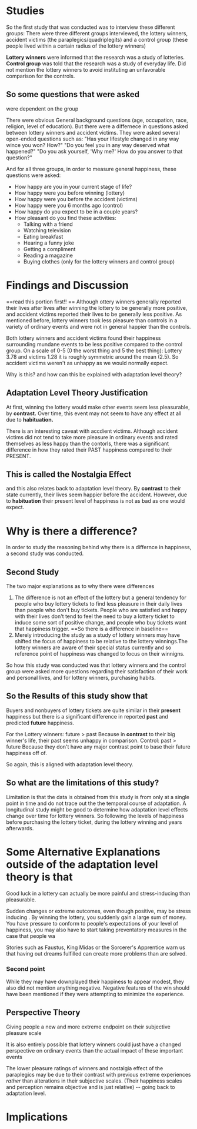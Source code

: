 # Studies
So the first study that was conducted was to interview these different groups: 
There were three different groups interviewed, the lottery winners, accident victims (the paraplegics/quadriplegits) and a control group (these people lived within a certain radius of the lottery winners)

**Lottery winners** were informed that the research was a study of lotteries. 
**Control group** was told that the research was a study of everyday life. Did not mention the lottery winners to avoid instituting an unfavorable comparison for the controls.
## So some questions that were asked
were dependent on the group

There were obvious General background questions (age, occupation, race, religion, level of education).
But there were a differnece in questions asked between lottery winners and accident victims. They were asked several open-ended questions such as:
"Has your lifestyle changed in any way wince you won? How?"
"Do you feel you in any way deserved what happened?"
"Do you ask yourself, 'Why me?' How do you answer to that question?"

And for all three groups, in order to measure general happiness, these questions were asked: 
- How happy are you in your current stage of life?
- How happy were you before winning (lottery)
- How happy were you before the accident (victims)
- How happy were you 6 months ago (control)
- How happy do you expect to be in a couple years?
- How pleasant do you find these activities:
	- Talking with a friend
	- Watching television
	- Eating breakfast
	- Hearing a funny joke
	- Getting a compliment
	- Reading a magazine
	- Buying clothes (only for the lottery winners and control group)

# Findings and Discussion
==read this portion first!! ==
Although ottery winners generally reported their lives after lives after winning the lottery to be generally more positive, and accident victims reported their lives to be generally less positive.
As mentioned before, lottery winners took less pleasure than controls in a variety of ordinary events and were not in general happier than the controls. 

Both lottery winners and accident victims found their happiness surrounding mundane events to be less positive compared to the control group.
	On a scale of 0-5 (0 the worst thing and 5 the best thing):
	Lottery 3.78 and victims 1.28
	 it is roughly symmetric around the mean (2.5).
So accident victims weren't as unhappy as we would normally expect. 

Why is this? and how can this be explained with adaptation level theory? 
## Adaptation Level Theory Justification
At first, winning the lottery would make other events seem less pleasurable, by **contrast.** Over time, this event may not seem to have any effect at all due to **habituation.**

There is an interesting caveat with accdient victims. Although accident victims did not tend to take more pleasure in ordinary events and rated themselves as less happy than the contorls, there was a significant difference in how they rated their PAST happiness compared to their PRESENT. 
## This is called the Nostalgia Effect
and this also relates back to adaptation level theory. 
By **contrast** to their state currently, their lives seem happier before the accident. However, due to **habituation** their present level of happiness is not as bad as one would expect. 

# Why is there a difference?
In order to study the reasoning behind why there is a differnce in happiness, a second study was conducted. 
## Second Study
The two major explanations as to why there were differences
1. The difference is not an effect of the lottery but a general tendency for people who buy lottery tickets to find less pleasure in their daily lives than people who don't buy tickets. People who are satisfied and happy with their lives don't tend to feel the need to buy a lottery ticket to induce some sort of positive change, and people who buy tickets want that happiness trigger. ==So there is a difference in baseline==
2. Merely introducing the study as a study of lottery winners may have shifted the focus of happiness to be relative to the lottery winnings.The lottery winners are aware of their special status currently and so reference point of happiness was changed to focus on their winnigns. 

So how this study was conducted was that lottery winners and the control group were asked more questions regarding their satisfaction of their work and personal lives, and for lottery winners, purchasing habits. 
## So the Results of this study show that 
Buyers and nonbuyers of lottery tickets are quite similar in their **present** happiness but there is a significant difference in reported **past** and predicted **future** happiness. 

For the Lottery winners: future > past
	Because in **contrast** to their big winner's life, their past seems unhappy in comparison. 
Control: past > future
	Because they don't have any major contrast point to base their future happiness off of. 

So again, this is aligned with adaptation level theory. 
## So what are the limitations of this study? 
Limitation is that the data is obtained from this study is from only at a single point in time and do not trace out the the temporal course of adaptation. 
A longitudinal study might be good to determine how adaptation level effects change over time for lottery winners. So following the levels of happiness before purchasing the lottery ticket, during the lottery winning and years afterwards. 
# Some Alternative Explanations outside of the adaptation level theory is that 
Good luck in a lottery can actually be more painful and stress-inducing than pleasurable.

Sudden changes or extreme outcomes, even though positive, may be stress inducing . By winning the lottery, you suddenly gain a large sum of money. You have pressure to conform to people's expectations of your level of happiness, you may also have to start taking preventatory measures in the case that people wa

Stories such as Faustus, King Midas or the Sorcerer's Apprentice warn us that having out dreams fulfilled can create more problems than are solved.
### Second point
While they may have downplayed their happiness to appear modest, they also did not mention anything negative. Negative features of the win should have been mentioned if they were attempting to minimize the experience.
## Perspective Theory 
Giving people a new and more extreme endpoint on their subjective pleasure scale

It is also entirely possible that lottery winners could just have a changed perspective on ordinary events than the actual impact of these important events

The lower pleasure ratings of winners and nostalgia effect  of the paraplegics may be due to their contrast with previous extreme experiences *rather* than alterations in their subjective scales. (Their happiness scales and perception remains objective and is just relative) -- going back to adaptation level.
# Implications 
